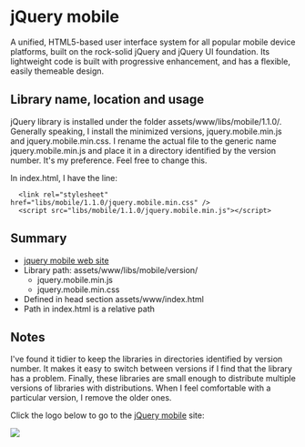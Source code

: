 # jQuery mobile #

A unified, HTML5-based user interface system for all popular mobile device platforms, built on the rock-solid jQuery and jQuery UI foundation. Its lightweight code is built with progressive enhancement, and has a flexible, easily themeable design.


## Library name, location and usage ##

jQuery library is installed under the folder assets/www/libs/mobile/1.1.0/.  Generally speaking, I install the minimized versions, jquery.mobile.min.js and jquery.mobile.min.css.  I rename the actual file to the generic name jquery.mobile.min.js and place it in a directory identified by the version number.  It's my preference.  Feel free to change this.

In index.html, I have the line:

```
  <link rel="stylesheet" href="libs/mobile/1.1.0/jquery.mobile.min.css" />
  <script src="libs/mobile/1.1.0/jquery.mobile.min.js"></script>
```


## Summary ##

  * [jquery mobile web site](http://www.jquerymobile.com)
  * Library path: assets/www/libs/mobile/version/
    * jquery.mobile.min.js
    * jquery.mobile.min.css
  * Defined in head section assets/www/index.html
  * Path in index.html is a relative path


## Notes ##

I've found it tidier to keep the libraries in directories identified by version number.  It makes it easy to switch between versions if I find that the library has a problem.  Finally, these libraries are small enough to distribute multiple versions of libraries with distributions.  When I feel comfortable with a particular version, I remove the older ones.

Click the logo below to go to the [jQuery mobile](http://www.jquerymobile.com/) site:

[![](http://jquerymobile.com/demos/1.2.0/docs/_assets/images/jquery-logo.png)](http://www.jquerymobile.com/)


